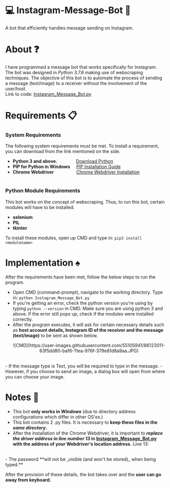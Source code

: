 # :computer: Instagram-Message-Bot :robot:
A bot that efficiently handles message sending on Instagram. <br> 

# About :question:

I have programmed a message bot that works specifically for Instagram. The bot was designed in _Python 3.7.6_ making use of 
webscraping techniques. The objective of this bot is to automate the process of sending a message (text/image) to a receiver without the
involvement of the user/host. <br>
Link to code: [Instagram_Message_Bot.py](Instagram_Message_Bot.py)

# Requirements :clipboard:

### System Requirements
The following system requirements must be met. To install a requirement, you can download from the link mentioned on the side.
- **Python 3 and above.**            &nbsp;&nbsp;&nbsp;&nbsp;&nbsp;&nbsp;&nbsp;&nbsp;&nbsp;&nbsp;&nbsp;&nbsp;&nbsp;&nbsp;[Download Python](https://www.python.org/downloads/)
- **PIP for Python in Windows**      &nbsp;&nbsp;&nbsp;&nbsp;[PIP Installation Guide](https://phoenixnap.com/kb/install-pip-windows)
- **Chrome Webdriver**               &nbsp;&nbsp;&nbsp;&nbsp;&nbsp;&nbsp;&nbsp;&nbsp;&nbsp;&nbsp;&nbsp;&nbsp;&nbsp;&nbsp;&nbsp;&nbsp;&nbsp;[Chrome Webdriver Installation](https://chromedriver.chromium.org/downloads) <br> <br>

### Python Module Requirements
This bot works on the concept of webscraping. Thus, to run this bot, certain modules will have to be installed.
- **selenium**
- **PIL**
- **tkinter**

To install these modules, open up CMD and type in: ```pip3 install <modulename>```
<br>

# Implementation :spades:

After the requirements have been met, follow the below steps to run the program.
- Open CMD (command-prompt), navigate to the working directory. Type in:  ```python Instagram_Message_Bot.py``` <br>
- If you're getting an error, check the python version you're using by typing ```python --version``` in CMD. Make sure you are using python
	3 and above. If the error still pops up, check if the modules were installed correctly.
- After the program executes, it will ask for certain necessary details such as **host account details, Instagram ID of the receiver 
and the message (text/image)** to be sent as shown below. <br>
	<p align="center">![CMD](https://user-images.githubusercontent.com/55105941/86123011-63f5dd80-baf6-11ea-976f-379e81d8a9aa.JPG)
 </p> <br>
- If the message type is Text, you will be required to type in the message.
- However, if you choose to send an image, a dialog box will open from where you can choose your image.

# Notes :pushpin:

- This bot **only works in _Windows_** (due to directory address configurations which differ in other OS'es.)
- This bot contains 2 .py files. It is necessary to **keep these files in the _same directory_.**
- After the installation of the Chrome Webdriver, it is important to **_replace the driver address in line number 13_ in [Instagram_Message_Bot.py](Instagram_Message_Bot.py) with the address of your Webdriver's location address.** Line 13: <br>
	<p align = "center" </p>
<br>
- The password **will not be _visible (and won't be stored)_ when being typed.**

After the provision of these details, the bot takes over and the **user can go away from keyboard.**
